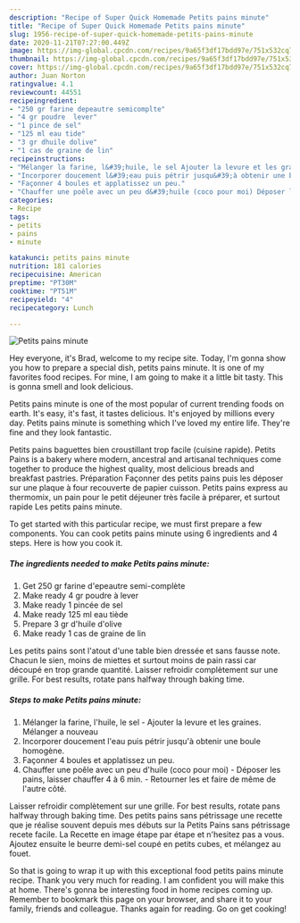 ```yaml
---
description: "Recipe of Super Quick Homemade Petits pains minute"
title: "Recipe of Super Quick Homemade Petits pains minute"
slug: 1956-recipe-of-super-quick-homemade-petits-pains-minute
date: 2020-11-21T07:27:00.449Z
image: https://img-global.cpcdn.com/recipes/9a65f3df17bdd97e/751x532cq70/petits-pains-minute-photo-principale-de-la-recette.jpg
thumbnail: https://img-global.cpcdn.com/recipes/9a65f3df17bdd97e/751x532cq70/petits-pains-minute-photo-principale-de-la-recette.jpg
cover: https://img-global.cpcdn.com/recipes/9a65f3df17bdd97e/751x532cq70/petits-pains-minute-photo-principale-de-la-recette.jpg
author: Juan Norton
ratingvalue: 4.1
reviewcount: 44551
recipeingredient:
- "250 gr farine depeautre semicomplte"
- "4 gr poudre  lever"
- "1 pince de sel"
- "125 ml eau tide"
- "3 gr dhuile dolive"
- "1 cas de graine de lin"
recipeinstructions:
- "Mélanger la farine, l&#39;huile, le sel Ajouter la levure et les graines. Mélanger a nouveau"
- "Incorporer doucement l&#39;eau puis pétrir jusqu&#39;à obtenir une boule homogène."
- "Façonner 4 boules et applatissez un peu."
- "Chauffer une poêle avec un peu d&#39;huile (coco pour moi) Déposer les pains, laisser chauffer 4 à 6 min. Retourner les et faire de même de l&#39;autre côté."
categories:
- Recipe
tags:
- petits
- pains
- minute

katakunci: petits pains minute 
nutrition: 181 calories
recipecuisine: American
preptime: "PT30M"
cooktime: "PT51M"
recipeyield: "4"
recipecategory: Lunch

---
```



![Petits pains minute](https://img-global.cpcdn.com/recipes/9a65f3df17bdd97e/751x532cq70/petits-pains-minute-photo-principale-de-la-recette.jpg)

Hey everyone, it's Brad, welcome to my recipe site. Today, I'm gonna show you how to prepare a special dish, petits pains minute. It is one of my favorites food recipes. For mine, I am going to make it a little bit tasty. This is gonna smell and look delicious.

Petits pains minute is one of the most popular of current trending foods on earth. It's easy, it's fast, it tastes delicious. It's enjoyed by millions every day. Petits pains minute is something which I've loved my entire life. They're fine and they look fantastic.

Petits pains baguettes bien croustillant trop facile (cuisine rapide). Petits Pains is a bakery where modern, ancestral and artisanal techniques come together to produce the highest quality, most delicious breads and breakfast pastries. Préparation Façonner des petits pains puis les déposer sur une plaque à four recouverte de papier cuisson. Petits pains express au thermomix, un pain pour le petit déjeuner très facile à préparer, et surtout rapide Les petits pains minute.


To get started with this particular recipe, we must first prepare a few components. You can cook petits pains minute using 6 ingredients and 4 steps. Here is how you cook it.

<!--inarticleads1-->

##### The ingredients needed to make Petits pains minute:

1. Get 250 gr farine d&#39;epeautre semi-complète
1. Make ready 4 gr poudre à lever
1. Make ready 1 pincée de sel
1. Make ready 125 ml eau tiède
1. Prepare 3 gr d&#39;huile d&#39;olive
1. Make ready 1 cas de graine de lin


Les petits pains sont l&#39;atout d&#39;une table bien dressée et sans fausse note. Chacun le sien, moins de miettes et surtout moins de pain rassi car découpé en trop grande quantité. Laisser refroidir complètement sur une grille. For best results, rotate pans halfway through baking time. 

<!--inarticleads2-->

##### Steps to make Petits pains minute:

1. Mélanger la farine, l&#39;huile, le sel - Ajouter la levure et les graines. Mélanger a nouveau
1. Incorporer doucement l&#39;eau puis pétrir jusqu&#39;à obtenir une boule homogène.
1. Façonner 4 boules et applatissez un peu.
1. Chauffer une poêle avec un peu d&#39;huile (coco pour moi) - Déposer les pains, laisser chauffer 4 à 6 min. - Retourner les et faire de même de l&#39;autre côté.


Laisser refroidir complètement sur une grille. For best results, rotate pans halfway through baking time. Des petits pains sans pétrissage une recette que je réalise souvent depuis mes débuts sur la Petits Pains sans pétrissage recete facile. La Recette en image étape par étape et n&#39;hesitez pas a vous. Ajoutez ensuite le beurre demi-sel coupé en petits cubes, et mélangez au fouet. 

So that is going to wrap it up with this exceptional food petits pains minute recipe. Thank you very much for reading. I am confident you will make this at home. There's gonna be interesting food in home recipes coming up. Remember to bookmark this page on your browser, and share it to your family, friends and colleague. Thanks again for reading. Go on get cooking!
